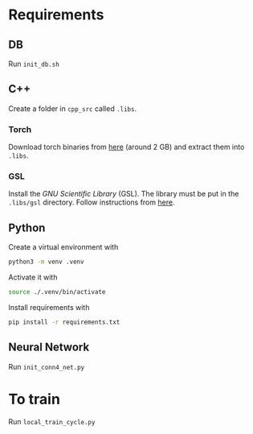 

# Requirements

## DB
Run `init_db.sh`

## C++
Create a folder in `cpp_src` called `.libs`. 

### Torch 
Download torch binaries from [here](https://pytorch.org/) (around 2 GB) and extract them into `.libs`.

### GSL
Install the *GNU Scientific Library* (GSL). The library must be put in the `.libs/gsl` directory. Follow instructions from [here](https://coral.ise.lehigh.edu/jild13/2016/07/11/hello/).

## Python
Create a virtual environment with

```bash
python3 -m venv .venv
```

Activate it with
```bash
source ./.venv/bin/activate
```

Install requirements with

```bash
pip install -r requirements.txt
```
## Neural Network
Run `init_conn4_net.py`

# To train
Run `local_train_cycle.py`